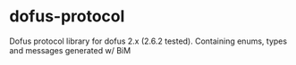 # dofus-protocol
Dofus protocol library for dofus 2.x (2.6.2 tested). Containing enums, types and messages generated w/ BiM
